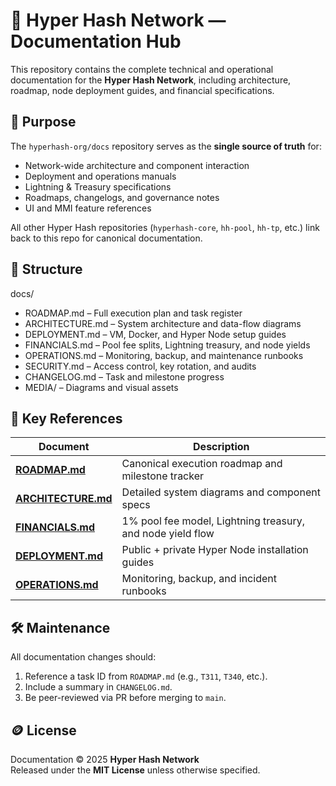 # 📘 Hyper Hash Network — Documentation Hub

This repository contains the complete technical and operational documentation for the **Hyper Hash Network**, including architecture, roadmap, node deployment guides, and financial specifications.

## 🧭 Purpose

The `hyperhash-org/docs` repository serves as the **single source of truth** for:
- Network-wide architecture and component interaction
- Deployment and operations manuals
- Lightning & Treasury specifications
- Roadmaps, changelogs, and governance notes
- UI and MMI feature references

All other Hyper Hash repositories (`hyperhash-core`, `hh-pool`, `hh-tp`, etc.) link back to this repo for canonical documentation.

## 📂 Structure

docs/
- ROADMAP.md – Full execution plan and task register
- ARCHITECTURE.md – System architecture and data-flow diagrams
- DEPLOYMENT.md – VM, Docker, and Hyper Node setup guides
- FINANCIALS.md – Pool fee splits, Lightning treasury, and node yields
- OPERATIONS.md – Monitoring, backup, and maintenance runbooks
- SECURITY.md – Access control, key rotation, and audits
- CHANGELOG.md – Task and milestone progress
- MEDIA/ – Diagrams and visual assets

## 🚀 Key References

| Document | Description |
|-----------|-------------|
| **[ROADMAP.md](docs/ROADMAP.md)** | Canonical execution roadmap and milestone tracker |
| **[ARCHITECTURE.md](docs/ARCHITECTURE.md)** | Detailed system diagrams and component specs |
| **[FINANCIALS.md](docs/FINANCIALS.md)** | 1% pool fee model, Lightning treasury, and node yield flow |
| **[DEPLOYMENT.md](docs/DEPLOYMENT.md)** | Public + private Hyper Node installation guides |
| **[OPERATIONS.md](docs/OPERATIONS.md)** | Monitoring, backup, and incident runbooks |

## 🛠️ Maintenance

All documentation changes should:
1. Reference a task ID from `ROADMAP.md` (e.g., `T311`, `T340`, etc.).
2. Include a summary in `CHANGELOG.md`.
3. Be peer-reviewed via PR before merging to `main`.

## 🪙 License

Documentation © 2025 **Hyper Hash Network**  
Released under the **MIT License** unless otherwise specified.
